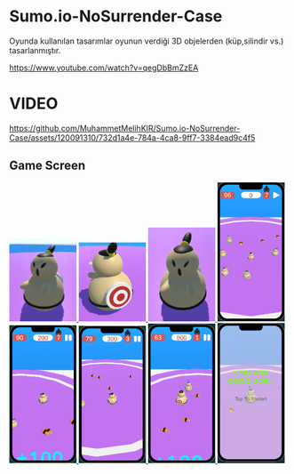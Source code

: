 # Sumo.io-NoSurrender-Case
Oyunda kullanılan tasarımlar oyunun verdiği 3D objelerden (küp,silindir vs.) tasarlanmıştır.

https://www.youtube.com/watch?v=qegDbBmZzEA
# VIDEO




https://github.com/MuhammetMelihKIR/Sumo.io-NoSurrender-Case/assets/120091310/732d1a4e-784a-4ca8-9ff7-3384ead9c4f5




## Game Screen
<p align="left"> <a href="https://www.w3schools.com/cs/" target="_blank" rel="noreferrer"> <img 

<img src="./ScreenShot/2.png" alt="racegif" width="24%" />
<img src="./ScreenShot/3.png" alt="racegif" width="24%" />
<img src="./ScreenShot/9.png" alt="racegif" width="24%"/>
<img src="./ScreenShot/4.png" alt="racegif" width="24%"/>
<img src="./ScreenShot/5.png" alt="racegif" width="24%"/>
<img src="./ScreenShot/6.png" alt="racegif" width="24%"/>
<img src="./ScreenShot/7.png" alt="racegif" width="24%"/>
<img src="./ScreenShot/8.png" alt="racegif" width="24%"/>

